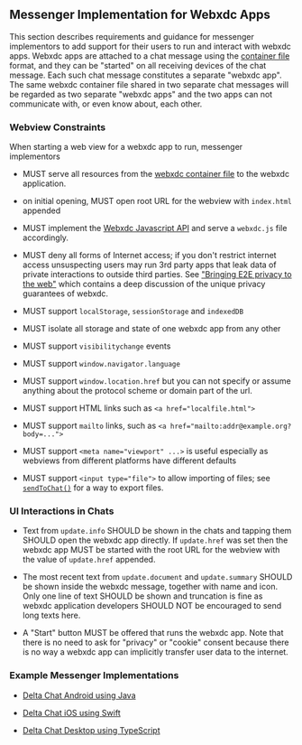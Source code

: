 ## Messenger Implementation for Webxdc Apps

This section describes requirements and guidance for messenger implementors 
to add support for their users to run and interact with webxdc apps.
Webxdc apps are attached to a chat message using the [container file](./format.md) format,
and they can be "started" on all receiving devices of the chat message. 
Each such chat message constitutes a separate "webxdc app".
The same webxdc container file shared in two separate chat messages 
will be regarded as two separate "webxdc apps" 
and the two apps can not communicate with, or even know about, each other. 

### Webview Constraints

When starting a web view for a webxdc app to run, messenger implementors

- MUST serve all resources from the [webxdc container file](./format.md) 
  to the webxdc application. 

- on initial opening, MUST open root URL for the webview with `index.html` appended 
- MUST implement the [Webxdc Javascript API](api.md) 
  and serve a `webxdc.js` file accordingly. 

- MUST deny all forms of Internet access;
  if you don't restrict internet access 
  unsuspecting users may run 3rd party apps
  that leak data of private interactions to outside third parties.
  See ["Bringing E2E privacy to the web"](https://delta.chat/en/2023-05-22-webxdc-security)
  which contains a deep discussion of the unique privacy guarantees of webxdc. 

- MUST support `localStorage`, `sessionStorage` and `indexedDB`

- MUST isolate all storage and state of one webxdc app from any other 

- MUST support `visibilitychange` events

- MUST support `window.navigator.language`

- MUST support `window.location.href` but you can not specify or assume anything
  about the protocol scheme or domain part of the url.

- MUST support HTML links such as `<a href="localfile.html">`

- MUST support `mailto` links, such as `<a href="mailto:addr@example.org?body=...">`

- MUST support `<meta name="viewport" ...>` is useful especially as webviews from different platforms have different defaults

- MUST support `<input type="file">` to allow importing of files;
  see [`sendToChat()`](../spec/sendToChat.md) for a way to export files. 


### UI Interactions in Chats

- Text from `update.info` SHOULD be shown in the chats
  and tapping them SHOULD open the webxdc app directly.
  If `update.href` was set then the webxdc app MUST
  be started with the root URL for the webview with
  the value of `update.href` appended.

- The most recent text from `update.document`
  and `update.summary` SHOULD be shown inside the webxdc message,
  together with name and icon.
  Only one line of text SHOULD be shown and truncation is fine
  as webxdc application developers SHOULD NOT be encouraged to send long texts here.

- A "Start" button MUST be offered that runs the webxdc app.
  Note that there is no need to ask for "privacy" or "cookie" consent because 
  there is no way a webxdc app can implicitly transfer user data to the internet.


### Example Messenger Implementations

- [Delta Chat Android using Java](https://github.com/deltachat/deltachat-android/blob/master/src/org/thoughtcrime/securesms/WebxdcActivity.java)

- [Delta Chat iOS using Swift](https://github.com/deltachat/deltachat-ios/blob/master/deltachat-ios/Controller/WebxdcViewController.swift)

- [Delta Chat Desktop using TypeScript](https://github.com/deltachat/deltachat-desktop/blob/786b7514d69ffb723bbe6e706494852a2641bfcd/src/main/deltachat/webxdc.ts)

